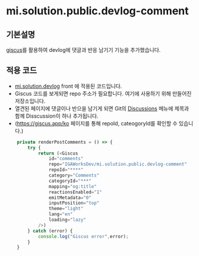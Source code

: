 # mi.solution.public.devlog-comment
## 기본설명
[giscus](https://giscus.app/ko)를 활용하여 devlog에 댓글과 반응 남기기 기능을 추가했습니다.

## 적용 코드
- [mi.solution.devlog](https://github.com/IGAWorksDev/mi.solution.devlog) front 에 적용된 코드입니다.
- Giscus 코드를 보게되면 repo 주소가 필요합니다. 여기에 사용하기 위해 만들어진 저장소입니다.
- 열견된 페이지에 댓글이나 반으을 남기게 되면 Git의 [Discussions](https://github.com/IGAWorksDev/mi.solution.public.devlog-comment/discussions) 메뉴에 제목과 함께 Disscussion이 하나 추가됩니다.
- (https://giscus.app/ko 페이지를 통해 repoId, cateogoryId를 확인할 수 있습니다.)
```js
    private renderPostComments = () => {
        try {
            return (<Giscus
                id="comments"
                repo="IGAWorksDev/mi.solution.public.devlog-comment"
                repoId="****"
                category="Comments"
                categoryId="***"
                mapping="og:title"
                reactionsEnabled="1"
                emitMetadata="0"
                inputPosition="top"
                theme="light"
                lang="en"
                loading="lazy"
            />)
        } catch (error) {
            console.log("Giscus error",error);
        }
    }
```
